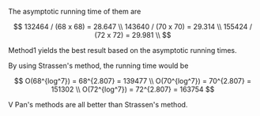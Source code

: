 The asymptotic running time of them are

$$
132464 / (68 x 68) = 28.647 \\
143640 / (70 x 70) = 29.314 \\ 
155424 / (72 x 72) = 29.981 \\
$$

Method1 yields the best result based on the asymptotic running times.

By using Strassen's method, the running time would be

$$
O(68^{log^7}) = 68^{2.807} = 139477 \\
O(70^{log^7}) = 70^{2.807} = 151302 \\
O(72^{log^7}) = 72^{2.807} = 163754
$$

V Pan's methods are all better than Strassen's method.